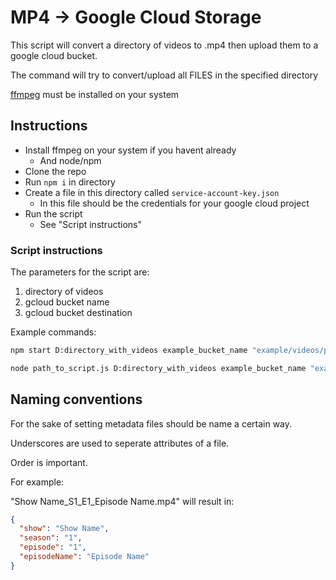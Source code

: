 # MP4 -> Google Cloud Storage

This script will convert a directory of videos to .mp4 then upload them to a google cloud bucket.

The command will try to convert/upload all FILES in the specified directory

[ffmpeg](https://ffmpeg.org/) must be installed on your system

## Instructions

- Install ffmpeg on your system if you havent already
  - And node/npm
- Clone the repo
- Run `npm i` in directory
- Create a file in this directory called `service-account-key.json`
  - In this file should be the credentials for your google cloud project
- Run the script
  - See "Script instructions"

### Script instructions

The parameters for the script are:

1. directory of videos
2. gcloud bucket name
3. gcloud bucket destination

Example commands:

```bash
npm start D:directory_with_videos example_bucket_name "example/videos/put_files_here"
```

```bash
node path_to_script.js D:directory_with_videos example_bucket_name "example/videos/put_files_here
```

## Naming conventions

For the sake of setting metadata files should be name a certain way.

Underscores are used to seperate attributes of a file.

Order is important.

For example:

"Show Name_S1_E1_Episode Name.mp4" will result in:

```json
{
  "show": "Show Name",
  "season": "1",
  "episode": "1",
  "episodeName": "Episode Name"
}
```
